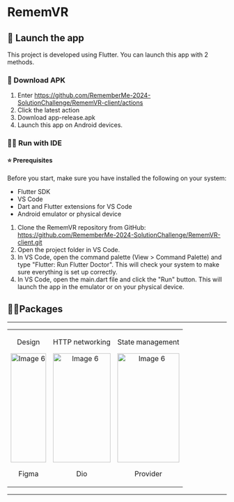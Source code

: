 # RememVR

## 🚀 Launch the app

This project is developed using Flutter. You can launch this app with 2 methods.

### 📝 Download APK
1. Enter https://github.com/RememberMe-2024-SolutionChallenge/RememVR-client/actions
2. Click the latest action
3. Download app-release.apk
4. Launch this app on Android devices.

### 🏃‍♀️ Run with IDE

#### ⭐ Prerequisites

Before you start, make sure you have installed the following on your system:

- Flutter SDK
- VS Code
- Dart and Flutter extensions for VS Code
- Android emulator or physical device

1. Clone the RememVR repository from GitHub: https://github.com/RememberMe-2024-SolutionChallenge/RememVR-client.git
2. Open the project folder in VS Code.
3. In VS Code, open the command palette (View > Command Palette) and type "Flutter: Run Flutter Doctor". This will check your system to make sure everything is set up correctly.
4. In VS Code, open the main.dart file and click the "Run" button. This will launch the app in the emulator or on your physical device.

## 👩‍💻Packages
<hr>

<table style="width: 100%;">

  <tr>
    <td style="text-align: center;">
      <p align = "center">Design</p>
      <img src="https://cdn.imweb.me/upload/S20200526d85c8a67ff1b1/5fd25c75652d3.png" alt="Image 6" style="width: 100%;height: 250px;">
      <p a href ="https://www.figma.com/">Figma</p>
    </td>
    <td style="text-align: center;">
      <p align = "center">HTTP networking</p>
      <img src="https://miro.medium.com/v2/resize:fit:2000/format:webp/1*pxrFPCXL5GYaMjL8KMbSmQ.png" alt="Image 6" style="width: 100%;height: 250px;">
      <p a href ="https://pub.dev/packages/dio">Dio</p>
    </td>
    <td style="text-align: center;">
      <p align = "center">State management</p>
      <img src="https://github.com/RememberMe-2024-SolutionChallenge/RememVR-client/assets/101000358/3c5bd375-e063-48c8-9922-6310c1937c28" alt="Image 6" style="width: 100%;height: 250px;">
      <p a href ="https://pub.dev/packages/provider">Provider</p>
    </td>
  
  </tr>
</table>

<hr>
